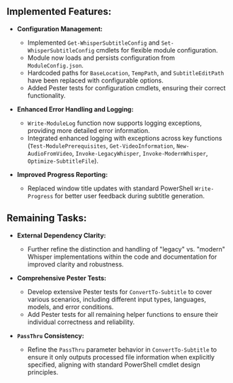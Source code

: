 ## Implemented Features:

- **Configuration Management:**
    - Implemented `Get-WhisperSubtitleConfig` and `Set-WhisperSubtitleConfig` cmdlets for flexible module configuration.
    - Module now loads and persists configuration from `ModuleConfig.json`.
    - Hardcoded paths for `BaseLocation`, `TempPath`, and `SubtitleEditPath` have been replaced with configurable options.
    - Added Pester tests for configuration cmdlets, ensuring their correct functionality.

- **Enhanced Error Handling and Logging:**
    - `Write-ModuleLog` function now supports logging exceptions, providing more detailed error information.
    - Integrated enhanced logging with exceptions across key functions (`Test-ModulePrerequisites`, `Get-VideoInformation`, `New-AudioFromVideo`, `Invoke-LegacyWhisper`, `Invoke-ModernWhisper`, `Optimize-SubtitleFile`).

- **Improved Progress Reporting:**
    - Replaced window title updates with standard PowerShell `Write-Progress` for better user feedback during subtitle generation.

## Remaining Tasks:

- **External Dependency Clarity:**
    - Further refine the distinction and handling of "legacy" vs. "modern" Whisper implementations within the code and documentation for improved clarity and robustness.

- **Comprehensive Pester Tests:**
    - Develop extensive Pester tests for `ConvertTo-Subtitle` to cover various scenarios, including different input types, languages, models, and error conditions.
    - Add Pester tests for all remaining helper functions to ensure their individual correctness and reliability.

- **`PassThru` Consistency:**
    - Refine the `PassThru` parameter behavior in `ConvertTo-Subtitle` to ensure it only outputs processed file information when explicitly specified, aligning with standard PowerShell cmdlet design principles.